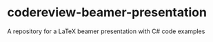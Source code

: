 # codereview-beamer-presentation
A repository for a LaTeX beamer presentation with C# code examples
